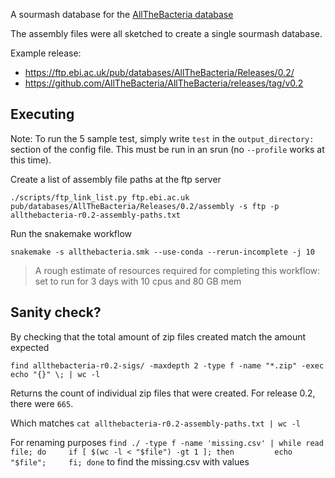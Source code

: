 A sourmash database for the [AllTheBacteria database](https://doi.org/10.1101/2024.03.08.584059)

The assembly files were all sketched to create a single sourmash database. 

Example release:

- https://ftp.ebi.ac.uk/pub/databases/AllTheBacteria/Releases/0.2/
- https://github.com/AllTheBacteria/AllTheBacteria/releases/tag/v0.2

## Executing 

Note: To run the 5 sample test, simply write `test` in the `output_directory:` section of the config file. This must be run in an srun (no `--profile` works at this time).

Create a list of assembly file paths at the ftp server
```
./scripts/ftp_link_list.py ftp.ebi.ac.uk pub/databases/AllTheBacteria/Releases/0.2/assembly -s ftp -p allthebacteria-r0.2-assembly-paths.txt
```

Run the snakemake workflow
```
snakemake -s allthebacteria.smk --use-conda --rerun-incomplete -j 10
```
> A rough estimate of resources required for completing this workflow:
> set to run for 3 days with 10 cpus and 80 GB mem

## Sanity check?

By checking that the total amount of zip files created match the amount expected
```
find allthebacteria-r0.2-sigs/ -maxdepth 2 -type f -name "*.zip" -exec echo "{}" \; | wc -l
```
Returns the count of individual zip files that were created.
For release 0.2, there were `665`.

Which matches `cat allthebacteria-r0.2-assembly-paths.txt | wc -l`

For renaming purposes `find ./ -type f -name 'missing.csv' | while read file; do     if [ $(wc -l < "$file") -gt 1 ]; then         echo "$file";     fi; done` to find the missing.csv with values
